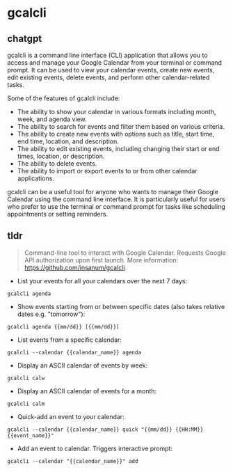 # gcalcli 
## chatgpt 
gcalcli is a command line interface (CLI) application that allows you to access and manage your Google Calendar from your terminal or command prompt. It can be used to view your calendar events, create new events, edit existing events, delete events, and perform other calendar-related tasks. 

Some of the features of gcalcli include:

- The ability to show your calendar in various formats including month, week, and agenda view.
- The ability to search for events and filter them based on various criteria.
- The ability to create new events with options such as title, start time, end time, location, and description.
- The ability to edit existing events, including changing their start or end times, location, or description.
- The ability to delete events.
- The ability to import or export events to or from other calendar applications.

gcalcli can be a useful tool for anyone who wants to manage their Google Calendar using the command line interface. It is particularly useful for users who prefer to use the terminal or command prompt for tasks like scheduling appointments or setting reminders. 

## tldr 
 
> Command-line tool to interact with Google Calendar.
> Requests Google API authorization upon first launch.
> More information: <https://github.com/insanum/gcalcli>.

- List your events for all your calendars over the next 7 days:

`gcalcli agenda`

- Show events starting from or between specific dates (also takes relative dates e.g. "tomorrow"):

`gcalcli agenda {{mm/dd}} [{{mm/dd}}]`

- List events from a specific calendar:

`gcalcli --calendar {{calendar_name}} agenda`

- Display an ASCII calendar of events by week:

`gcalcli calw`

- Display an ASCII calendar of events for a month:

`gcalcli calm`

- Quick-add an event to your calendar:

`gcalcli --calendar {{calendar_name}} quick "{{mm/dd}} {{HH:MM}} {{event_name}}"`

- Add an event to calendar. Triggers interactive prompt:

`gcalcli --calendar "{{calendar_name}}" add`

